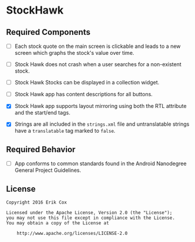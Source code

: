 # StockHawk

## Required Components

* [ ] Each stock quote on the main screen is clickable and leads to a new screen which graphs the stock's value over time.

* [ ] Stock Hawk does not crash when a user searches for a non-existent stock.

* [ ] Stock Hawk Stocks can be displayed in a collection widget.

* [ ] Stock Hawk app has content descriptions for all buttons.

* [x] Stock Hawk app supports layout mirroring using both the RTL attribute and the start/end tags.

* [x] Strings are all included in the `strings.xml` file and untranslatable strings have a `translatable` tag marked to `false`.

## Required Behavior

* [ ] App conforms to common standards found in the Android Nanodegree General Project Guidelines.

## License

    Copyright 2016 Erik Cox

    Licensed under the Apache License, Version 2.0 (the "License");
    you may not use this file except in compliance with the License.
    You may obtain a copy of the License at

        http://www.apache.org/licenses/LICENSE-2.0
